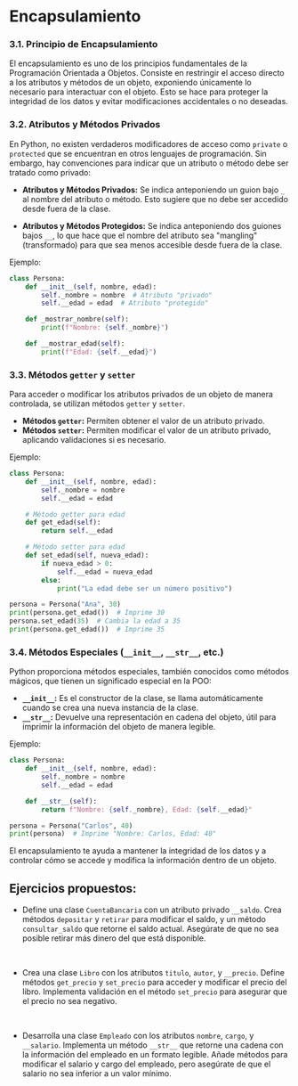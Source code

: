 # Encapsulamiento

### 3.1. Principio de Encapsulamiento
El encapsulamiento es uno de los principios fundamentales de la Programación Orientada a Objetos. Consiste en restringir el acceso directo a los atributos y métodos de un objeto, exponiendo únicamente lo necesario para interactuar con el objeto. Esto se hace para proteger la integridad de los datos y evitar modificaciones accidentales o no deseadas.

### 3.2. Atributos y Métodos Privados
En Python, no existen verdaderos modificadores de acceso como `private` o `protected` que se encuentran en otros lenguajes de programación. Sin embargo, hay convenciones para indicar que un atributo o método debe ser tratado como privado:

- **Atributos y Métodos Privados:** Se indica anteponiendo un guion bajo `_` al nombre del atributo o método. Esto sugiere que no debe ser accedido desde fuera de la clase.

- **Atributos y Métodos Protegidos:** Se indica anteponiendo dos guiones bajos `__`, lo que hace que el nombre del atributo sea "mangling" (transformado) para que sea menos accesible desde fuera de la clase.

Ejemplo:
```python
class Persona:
    def __init__(self, nombre, edad):
        self._nombre = nombre  # Atributo "privado"
        self.__edad = edad  # Atributo "protegido"

    def _mostrar_nombre(self):
        print(f"Nombre: {self._nombre}")

    def __mostrar_edad(self):
        print(f"Edad: {self.__edad}")
```

### 3.3. Métodos `getter` y `setter`
Para acceder o modificar los atributos privados de un objeto de manera controlada, se utilizan métodos `getter` y `setter`.

- **Métodos `getter`:** Permiten obtener el valor de un atributo privado.
- **Métodos `setter`:** Permiten modificar el valor de un atributo privado, aplicando validaciones si es necesario.

Ejemplo:
```python
class Persona:
    def __init__(self, nombre, edad):
        self._nombre = nombre
        self.__edad = edad

    # Método getter para edad
    def get_edad(self):
        return self.__edad

    # Método setter para edad
    def set_edad(self, nueva_edad):
        if nueva_edad > 0:
            self.__edad = nueva_edad
        else:
            print("La edad debe ser un número positivo")

persona = Persona("Ana", 30)
print(persona.get_edad())  # Imprime 30
persona.set_edad(35)  # Cambia la edad a 35
print(persona.get_edad())  # Imprime 35
```

### 3.4. Métodos Especiales (`__init__`, `__str__`, etc.)
Python proporciona métodos especiales, también conocidos como métodos mágicos, que tienen un significado especial en la POO:

- **`__init__`:** Es el constructor de la clase, se llama automáticamente cuando se crea una nueva instancia de la clase.
- **`__str__`:** Devuelve una representación en cadena del objeto, útil para imprimir la información del objeto de manera legible.

Ejemplo:
```python
class Persona:
    def __init__(self, nombre, edad):
        self._nombre = nombre
        self.__edad = edad

    def __str__(self):
        return f"Nombre: {self._nombre}, Edad: {self.__edad}"

persona = Persona("Carlos", 40)
print(persona)  # Imprime "Nombre: Carlos, Edad: 40"
```

El encapsulamiento te ayuda a mantener la integridad de los datos y a controlar cómo se accede y modifica la información dentro de un objeto.

## Ejercicios propuestos:

- Define una clase `CuentaBancaria` con un atributo privado `__saldo`. Crea métodos `depositar` y `retirar` para modificar el saldo, y un método `consultar_saldo` que retorne el saldo actual. Asegúrate de que no sea posible retirar más dinero del que está disponible.

<br>

- Crea una clase `Libro` con los atributos `titulo`, `autor`, y `__precio`. Define métodos `get_precio` y `set_precio` para acceder y modificar el precio del libro. Implementa validación en el método `set_precio` para asegurar que el precio no sea negativo.

<br>

- Desarrolla una clase `Empleado` con los atributos `nombre`, `cargo`, y `__salario`. Implementa un método `__str__` que retorne una cadena con la información del empleado en un formato legible. Añade métodos para modificar el salario y cargo del empleado, pero asegúrate de que el salario no sea inferior a un valor mínimo.